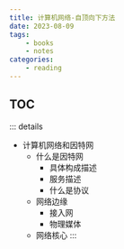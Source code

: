 ```yaml
---
title: 计算机网络-自顶向下方法
date: 2023-08-09
tags:
    - books
    - notes
categories: 
	- reading
---
```


## TOC

::: details
* 计算机网络和因特网
    * 什么是因特网
        * 具体构成描述
        * 服务描述
        * 什么是协议
    * 网络边缘
        * 接入网
        * 物理媒体
    * 网络核心
:::